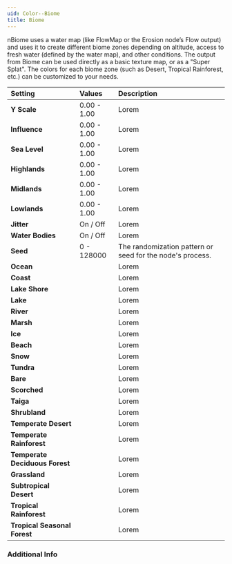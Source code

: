 ```yaml
---
uid: Color--Biome
title: Biome
---
```


nBiome uses a water map (like FlowMap or the Erosion node’s Flow output) and uses it to create different biome zones depending on altitude, access to fresh water (defined by the water map), and other conditions. The output from Biome can be used directly as a basic texture map, or as a "Super Splat". The colors for each biome zone (such as Desert, Tropical Rainforest, etc.) can be customized to your needs.

| Setting                        | Values      | Description                                               |
| :----------------------------- | :---------- | :-------------------------------------------------------- |
| **Y Scale**                    | 0.00 - 1.00 | Lorem                                                     |
| **Influence**                  | 0.00 - 1.00 | Lorem                                                     |
| **Sea Level**                  | 0.00 - 1.00 | Lorem                                                     |
| **Highlands**                  | 0.00 - 1.00 | Lorem                                                     |
| **Midlands**                   | 0.00 - 1.00 | Lorem                                                     |
| **Lowlands**                   | 0.00 - 1.00 | Lorem                                                     |
| **Jitter**                     | On / Off    | Lorem                                                     |
| **Water Bodies**               | On / Off    | Lorem                                                     |
| **Seed**                       | 0 - 128000  | The randomization pattern or seed for the node's process. |
| **Ocean**                      |      | Lorem                                                     |
| **Coast**                      |      | Lorem                                                     |
| **Lake Shore**                 |      | Lorem                                                     |
| **Lake**                       |      | Lorem                                                     |
| **River**                      |      | Lorem                                                     |
| **Marsh**                      |      | Lorem                                                     |
| **Ice**                        |      | Lorem                                                     |
| **Beach**                      |      | Lorem                                                     |
| **Snow**                       |      | Lorem                                                     |
| **Tundra**                     |      | Lorem                                                     |
| **Bare**                       |      | Lorem                                                     |
| **Scorched**                   |      | Lorem                                                     |
| **Taiga**                      |      | Lorem                                                     |
| **Shrubland**                  |      | Lorem                                                     |
| **Temperate Desert**           |      | Lorem                                                     |
| **Temperate Rainforest**       |      | Lorem                                                     |
| **Temperate Deciduous Forest** |      | Lorem                                                     |
| **Grassland**                  |      | Lorem                                                     |
| **Subtropical Desert**         |      | Lorem                                                     |
| **Tropical Rainforest**        |      | Lorem                                                     |
| **Tropical Seasonal Forest**   |      | Lorem                                                     |

### Additional Info

